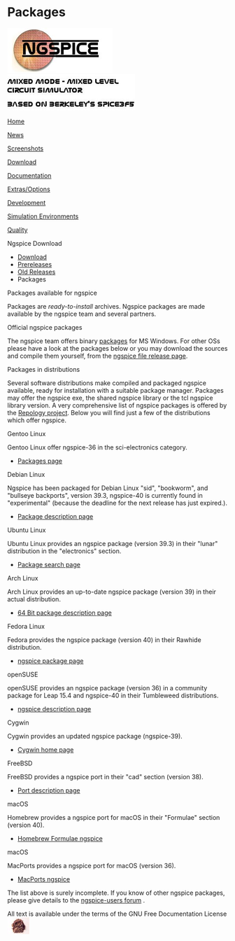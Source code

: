 # Packages

![NGSPICE](./images/nglogo.jpg) ![Mixed mode - mixed level circuit simulator - based on Berkeley's Spice3f5](./images/ngtext2.jpg) [](https://sourceforge.net/projects/ngspice)

[Home](./index.html)

[News](./news.html)

[Screenshots](https://sourceforge.net/projects/ngspice/)

[Download](./download.html)

[Documentation](./docs.html)

[Extras/Options](./extras.html)

[Development](./devel.html)

[Simulation Environments](./resources.html)

[Quality](./quality.html)

Ngspice Download

- [Download](download.html)
- [Prereleases](prereleases.html)
- [Old Releases](oldreleases.html)
- Packages

Packages available for ngspice

Packages are *ready-to-install* archives. Ngspice packages are made available by the ngspice team and several partners.

Official ngspice packages

The ngspice team offers binary [packages](https://ngspice.sourceforge.io/download.html) for MS Windows. For other OSs please have a look at the packages below or you may download the sources and compile them yourself, from the [ngspice file release page](https://sourceforge.net/project/showfiles.php?group_id=38962).

Packages in distributions

Several software distributions make compiled and packaged ngspice available, ready for installation with a suitable package manager. Packages may offer the ngspice exe, the shared ngspice library or the tcl ngspice library version. A very comprehensive list of ngspice packages is offered by the [Repology project](https://repology.org/project/ngspice/versions). Below you will find just a few of the distributions which offer ngspice.

Gentoo Linux

Gentoo Linux offer ngspice-36 in the sci-electronics category.

- [Packages page](https://packages.gentoo.org/packages/sci-electronics/ngspice)

Debian Linux

Ngspice has been packaged for Debian Linux "sid", "bookworm", and "bullseye backports", version 39.3, ngspice-40 is currently found in "experimental" (because the deadline for the next release has just expired.).

- [Package description page](http://packages.debian.org/sid/ngspice)

Ubuntu Linux

Ubuntu Linux provides an ngspice package (version 39.3) in their "lunar" distribution in the "electronics" section.

- [Package search page](https://packages.ubuntu.com/search?keywords=ngspice)

Arch Linux

Arch Linux provides an up-to-date ngspice package (version 39) in their actual distribution.

- [64 Bit package description page](https://www.archlinux.org/packages/community/x86_64/ngspice/)

Fedora Linux

Fedora provides the ngspice package (version 40) in their Rawhide distribution.

- [ngspice package page](https://koji.fedoraproject.org/koji/packageinfo?packageID=2640)

openSUSE

openSUSE provides an ngspice package (version 36) in a community package for Leap 15.4 and ngspice-40 in their Tumbleweed distributions.

- [ngspice description page](https://software.opensuse.org/package/ngspice)

Cygwin

Cygwin provides an updated ngspice package (ngspice-39).

- [Cygwin home page](https://www.cygwin.com/)

FreeBSD

FreeBSD provides a ngspice port in their "cad" section (version 38).

- [Port description page](https://www.freshports.org/cad/ngspice_rework)

macOS

Homebrew provides a ngspice port for macOS in their "Formulae" section (version 40).

- [Homebrew Formulae ngspice](https://formulae.brew.sh/formula/ngspice)

macOS

MacPorts provides a ngspice port for macOS (version 36).

- [MacPorts ngspice](https://ports.macports.org/port/ngspice/summary)

The list above is surely incomplete. If you know of other ngspice packages, please give details to the [ngspice-users forum](https://sourceforge.net/p/ngspice/discussion/133842//) .

[](http://sourceforge.net) All text is available under the terms of the GNU Free Documentation License ![](./images/spice.jpg)
